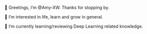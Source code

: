 👋 Greetings, I’m @Amy-XW. Thanks for stopping by.

👀 I’m interested in life, learn and grow in general.

🌱 I’m currently learning/reviewing Deep Learning related knowledge.

<!---
Amy-XW/Amy-XW is a ✨ special ✨ repository because its `README.md` (this file) appears on your GitHub profile.
You can click the Preview link to take a look at your changes.
--->

